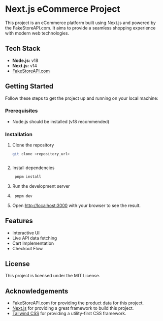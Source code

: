 # Next.js eCommerce Project

This project is an eCommerce platform built using Next.js and powered by the FakeStoreAPI.com. It aims to provide a seamless shopping experience with modern web technologies.

## Tech Stack

- **Node.js:** v18
- **Next.js:** v14
- [FakeStoreAPI.com](https://fakestoreapi.com)

## Getting Started

Follow these steps to get the project up and running on your local machine:

### Prerequisites

- Node.js should be installed (v18 recommended)

### Installation

1. Clone the repository
   ```bash
   git clone <repository_url>



2. Install dependencies
   ```bash
    pnpm install
    ```
3. Run the development server
4. ```bash
    pnpm dev
    ```
   
5. Open [http://localhost:3000](http://localhost:3000) with your browser to see the result.

## Features

- Interactive UI
- Live API data fetching
- Cart Implementation
- Checkout Flow

## License

This project is licensed under the MIT License.

## Acknowledgements

- FakeStoreAPI.com for providing the product data for this project.
- [Next.js](https://nextjs.org) for providing a great framework to build this project.
- [Tailwind CSS](https://tailwindcss.com) for providing a utility-first CSS framework.